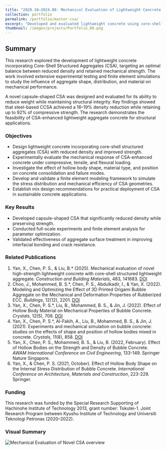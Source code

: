 ```yaml
---
title: "2020.10–2024.08: Mechanical Evaluation of Lightweight Concrete with Core-Shell Structured Aggregates"
collection: portfolio
permalink: /portfolio/master-csa/
excerpt: "Developed and evaluated lightweight concrete using core-shell structured aggregates (CSA) to optimize structural performance. Combined physical testing and finite element simulations to investigate how aggregate morphology, material composition, and interface properties influence compressive strength and density reduction."
thumbnail: /images/projects/Portfolio_00.png
---
```


## Summary

This research explored the development of lightweight concrete incorporating Core-Shell Structured Aggregates (CSA), targeting an optimal balance between reduced density and retained mechanical strength. The work involved extensive experimental testing and finite element simulations to study the influence of aggregate shape, distribution, and material on mechanical performance.

A novel capsule-shaped CSA was designed and evaluated for its ability to reduce weight while maintaining structural integrity. Key findings showed that steel-based CCSA achieved a 16–19% density reduction while retaining up to 92% of compressive strength. The research demonstrates the feasibility of CSA-enhanced lightweight aggregate concrete for structural applications.

### Objectives

- Design lightweight concrete incorporating core-shell structured aggregates (CSA) with reduced density and improved strength.
- Experimentally evaluate the mechanical response of CSA-enhanced concrete under compressive, tensile, and flexural loading.
- Investigate the effect of hollow body shape, material type, and position on concrete consolidation and failure modes.
- Develop and validate a finite element modeling framework to simulate the stress distribution and mechanical efficiency of CSA geometries.
- Establish mix design recommendations for practical deployment of CSA in sustainable concrete applications.

### Key Results

- Developed capsule-shaped CSA that significantly reduced density while preserving strength.
- Conducted full-scale experiments and finite element analysis for parameter optimization.
- Validated effectiveness of aggregate surface treatment in improving interfacial bonding and crack resistance.

### Related Publications

1. Yan, X., Chen, P. S., & Liu, B.* (2025). Mechanical evaluation of novel high-strength lightweight concrete with core-shell structured lightweight aggregate. *Construction and Building Materials*, 483, 141683. [DOI](https://doi.org/10.1016/j.conbuildmat.2024.141683)
2. Choo, J., Mohammed, B. S.*, Chen, P. S., Abdulkadir, I., & Yan, X. (2022). Modeling and Optimizing the Effect of 3D Printed Origami Bubble Aggregate on the Mechanical and Deformation Properties of Rubberized ECC. *Buildings*, 12(12), 2201. [DOI](https://doi.org/10.3390/buildings12122201)
3. Yan, X., Chen, P. S.*, Liu, B., Mohammed, B. S., & Jin, J. (2022). Effect of Hollow Body Material on Mechanical Properties of Bubble Concrete. *Crystals*, 12(5), 708. [DOI](https://doi.org/10.3390/cryst12050708)
4. Yan, X., Chen, P. S.*, Al-Fakih, A., Liu, B., Mohammed, B. S., & Jin, J. (2021). Experiments and mechanical simulation on bubble concrete: studies on the effects of shape and position of hollow bodies mixed in concrete. *Crystals*, 11(8), 858. [DOI](https://doi.org/10.3390/cryst11080858)
5. Yan, X., Chen, P. S., Mohammed, B. S., & Liu, B. (2022, February). Effect of Hollow Bodies on the Strength and Density of Bubble Concrete. *AWAM International Conference on Civil Engineering*, 133-149. Springer Nature Singapore.
6. Yan, X., & Chen, P. S. (2021, October). Effect of Hollow Body Shape on the Internal Stress Distribution of Bubble Concrete. *International Conference on Architecture, Materials and Construction*, 223-229. Springer.

### Funding

This research was funded by the Special Research Supporting of Hachinohe Institute of Technology 2013, grant number: Tokutei-1. Joint Research Program between Kyushu Institute of Technology and Universiti Teknologi Petronas (2020–2022).

### Visual Summary

<img src='/images/Portfolio_00.png' alt='Mechanical Evaluation of Novel CSA overview'>